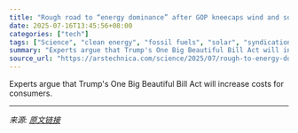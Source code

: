 ```yaml
---
title: "Rough road to “energy dominance” after GOP kneecaps wind and solar"
date: 2025-07-16T13:45:56+08:00
categories: ["tech"]
tags: ["Science", "clean energy", "fossil fuels", "solar", "syndication"]
summary: "Experts argue that Trump's One Big Beautiful Bill Act will increase costs for consumers."
source_url: "https://arstechnica.com/science/2025/07/rough-to-energy-dominance-after-gop-kneecaps-wind-and-solar-power/"
---
```


Experts argue that Trump's One Big Beautiful Bill Act will increase costs for consumers.

---

*来源: [原文链接](https://arstechnica.com/science/2025/07/rough-to-energy-dominance-after-gop-kneecaps-wind-and-solar-power/)*
